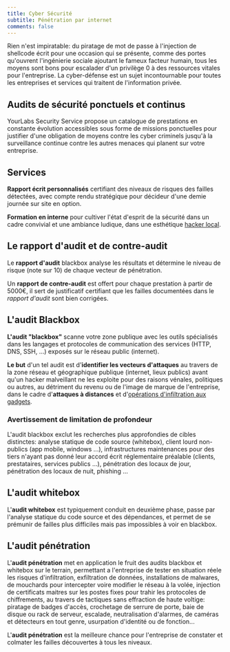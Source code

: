 ```yaml
---
title: Cyber Sécurité
subtitle: Pénétration par internet
comments: false
---
```


Rien n'est impiratable: du piratage de mot de passe à l'injection de shellcode
écrit pour une occasion qui se présente, comme des portes qu'ouvrent
l'ingénierie sociale ajoutant le fameux facteur humain, tous les moyens sont
bons pour escalader d'un privilège 0 à des ressources vitales pour
l'entreprise. La cyber-défense est un sujet incontournable pour toutes les
entreprises et services qui traitent de l'information privée.

## Audits de sécurité ponctuels et continus

YourLabs Security Service propose un catalogue de prestations en
constante évolution accessibles sous forme de missions ponctuelles pour
justifier d'une obligation de moyens contre les cyber criminels jusqu'à la
surveillance continue contre les autres menaces qui planent sur votre
entreprise.

## Services

**Rapport écrit personnalisés** certifiant des niveaux de risques des failles
détectées, avec compte rendu stratégique pour décideur d'une demie journée sur
site en option.

**Formation en interne** pour cultiver l'état d'esprit de la sécurité dans un
cadre convivial et une ambiance ludique, dans une esthétique [hacker
local](https://www.meetup.com/Angouleme-Hack-Dev-Barcamp-1337/).

## Le rapport d'audit et de contre-audit

Le **rapport d'audit** blackbox analyse les résultats et détermine le niveau de
risque (note sur 10) de chaque vecteur de pénétration.

Un **rapport de contre-audit** est offert pour chaque prestation à partir de
5000€, il sert de justificatif certifiant que les failles documentées dans le
*rapport d'audit* sont bien corrigées.

## L'audit Blackbox

**L'audit "blackbox"** scanne votre zone publique avec les outils spécialisés dans
les langages et protocoles de communication des services (HTTP, DNS, SSH, ...)
exposés sur le réseau public (internet).

**Le but** d'un tel audit est d'**identifier les vecteurs d'attaques** au
travers de la zone réseau et géographique publique (internet, lieux publics)
avant qu'un hacker malveillant ne les exploite pour des raisons vénales,
politiques ou autres, au détriment du revenu ou de l'image de marque de
l'entreprise, dans le cadre d'**attaques à distances** et d'[opérations
d'infiltration aux gadgets](https://gitpitch.com/yourlabs/security).

### Avertissement de limitation de profondeur

L'audit blackbox exclut les recherches plus approfondies de cibles distinctes:
analyse statique de code source (whitebox), client lourd non-publics (app
mobile, windows ...), infrastructures maintenances pour des tiers n'ayant pas
donné leur accord écrit réglementaire préalable (clients, prestataires,
services publics ...), pénétration des locaux de jour, pénétration des locaux
de nuit, phishing ...

## L'audit whitebox

L'**audit whitebox** est typiquement conduit en deuxième phase, passe par
l'analyse statique du code source et des dépendances, et permet de se prémunir
de failles plus difficiles mais pas impossibles à voir en blackbox.

## L'audit pénétration

L'**audit pénétration** met en application le fruit des audits blackbox et 
whitebox sur le terrain, permettant a l'entreprise de tester en situation réele 
les risques d'infiltration, exfiltration de données, installations de malwares, 
de mouchards pour intercepter voire modifier le réseau à la volée, 
injection de certificats maitres sur les postes fixes pour trahir les protocoles
de chiffrements, au travers de tactiques sans effraction de haute voltige: 
piratage de badges d'accès, crochetage de serrure de porte, baie de disque ou 
rack de serveur, escalade, neutralisation d'alarmes, de caméras et détecteurs en
tout genre, usurpation d'identité ou de fonction...

L'**audit pénétration** est la meilleure chance pour l'entreprise de constater
et colmater les failles découvertes à tous les niveaux.